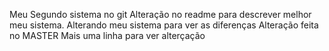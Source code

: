 Meu Segundo sistema no git
Alteração no readme para descrever melhor meu sistema.
Alterando meu sistema para ver as diferenças
Alteração feita no MASTER
Mais uma linha para ver alterçação